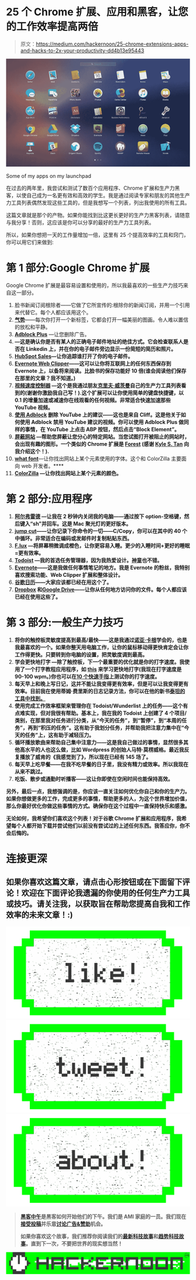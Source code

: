 # 25 个 Chrome 扩展、应用和黑客，让您的工作效率提高两倍

> 原文：<https://medium.com/hackernoon/25-chrome-extensions-apps-and-hacks-to-2x-your-productivity-dd4b13e95443>

![](img/42c1744a6f7aa78e18e2e91ed91ecced.png)

Some of my apps on my launchpad

在过去的两年里，我尝试和测试了数百个应用程序、Chrome 扩展和生产力黑客，以使自己成为一名更有效和高效的学生。我是通过阅读专家和朋友的其他生产力工具列表偶然发现这些工具的，但是我想写一个列表，列出我使用的所有工具。

这篇文章就是那个的产物。如果你能找到比这更长更好的生产力黑客列表，请随意与我分享！否则，这应该是你可以分享的最好的生产力工具列表。

所以，如果你想把一天的工作量增加一倍，这里有 25 个提高效率的工具和窍门，你可以用它们来做到:

# 第 1 部分:Google Chrome 扩展

Google Chrome 扩展是最容易设置和使用的，所以我最喜欢的一些生产力技巧来自这一部分。

1.  脸书新闻订阅根除者——它做了它所宣传的:根除你的新闻订阅，并用一个引用来代替它。每个人都应该用这个。
2.  [**气势**](https://chrome.google.com/webstore/detail/momentum/laookkfknpbbblfpciffpaejjkokdgca?hl=en)——每次你打开一个新标签，它都会打开一幅美丽的图画。令人难以置信的放松和平静。
3.  [**Adblock Plus**](https://chrome.google.com/webstore/detail/cfhdojbkjhnklbpkdaibdccddilifddb) —让您删除广告。
4.  [](https://rapportive.com/)**—这是确认你是否有某人的正确电子邮件地址的绝佳方式。它会检查联系人是否在 Linkedin 上，并在你的电子邮件旁边显示一份简短的简历和照片。**
5.  **[**HubSpot Sales**](https://chrome.google.com/webstore/detail/hubspot-sales/oiiaigjnkhngdbnoookogelabohpglmd)—让你追踪谁打开了你的电子邮件。**
6.  **[**Evernote Web Clipper**](https://chrome.google.com/webstore/detail/evernote-web-clipper/pioclpoplcdbaefihamjohnefbikjilc)——这可以让你将互联网上的任何东西保存到 Evernote 上，以备将来阅读。比脸书的保存功能好 10 倍(谁会阅读他们保存在那里的文章？我不知道。)**
7.  **[**视频速度控制器**](https://chrome.google.com/webstore/detail/video-speed-controller/nffaoalbilbmmfgbnbgppjihopabppdk?hl=en) —这个是我通过朋友[克里夫·威茨曼](https://medium.com/u/c33ede88fcd8?source=post_page-----dd4b13e95443--------------------------------)自己的生产力工具列表看到的(谢谢你激励我自己写！).这个扩展可以让你使用简单的键盘快捷键，以 0.1 的增量加速或减速你在线观看的任何视频。非常适合快速加速那些 YouTube 视频。**
8.  **[**使用 Adblock**](https://www.youtube.com/watch?v=iIjMqz4Z5qY&feature=youtu.be) 删除 YouTube 上的建议——这也是来自 Cliff。这是他关于如何使用 Adblock 禁用 YouTube 建议的视频。你可以使用 Adblock Plus 做同样的事情，在 YouTube 上点击 ABP 按钮，然后点击“Block Element”。**
9.  **[**屏蔽网站**](https://chrome.google.com/webstore/detail/block-site/eiimnmioipafcokbfikbljfdeojpcgbh) —帮助您屏蔽让您分心的特定网站。当您试图打开被阻止的网站时，会出现有趣的图形。一个类似的 Chrome 扩展是 [Forest](https://chrome.google.com/webstore/detail/forest-stay-focused-be-pr/kjacjjdnoddnpbbcjilcajfhhbdhkpgk) (感谢 [Kyle S. Tan](https://medium.com/u/ff4c1e8074d?source=post_page-----dd4b13e95443--------------------------------) 向我介绍这个！).**
10.  **[**what font**](https://chrome.google.com/webstore/detail/whatfont/jabopobgcpjmedljpbcaablpmlmfcogm)**—让你找出网站上某个元素使用的字体。这个和 ColorZilla 主要面向 web 开发者。****
11.  ****[**ColorZilla**](https://chrome.google.com/webstore/detail/colorzilla/bhlhnicpbhignbdhedgjhgdocnmhomnp) —让你找出网站上某个元素的颜色。****

# ****第 2 部分:应用程序****

1.  ****[**阿尔弗雷德**](https://www.alfredapp.com/) —让我在 2 秒钟内关闭我的电脑——通过按下 option-空格键，然后键入“sh”并回车。这是 Mac 聚光灯的更好版本。****
2.  ****[**jump cut**](http://jumpcut.sourceforge.net/)——让你记录下你命令的一切——C/Copy，你可以在其中的 40 个中循环。非常适合在编码或发邮件时复制粘贴东西。****
3.  ****[**F.lux**](https://justgetflux.com/) —将屏幕稍微调成橙色，让你更容易入睡。更少的入睡时间+更好的睡眠=更有效率。****
4.  ****[**Todoist**](http://todoist.com) —我的首选任务管理器，因为我热爱设计。[神童](http://wunderlist.com)也不错。****
5.  ****[**Evernote**](http://evernote.com)——这是我做任何事情笔记的地方。我是 Evernote 的粉丝，我特别喜欢搜索功能、Web Clipper 扩展和整体设计。****
6.  ****[**谷歌日历**](http://calendar.google.com)——大家应该都已经在用这个了。****
7.  ****[**Dropbox**](http://Dropbox.com) **和**[**Google Drive**](http://drive.google.com)——让你从任何地方访问你的文件。每个人都应该已经在使用这些了。****

# ****第 3 部分:一般生产力技巧****

1.  ******将你的触控板灵敏度提高到最高/最快**——这是我通过[诺亚·卡根](https://medium.com/u/f644ebba8f33?source=post_page-----dd4b13e95443--------------------------------)学会的，也是我最喜欢的一个。如果你整天用电脑工作，让你的鼠标移动得更快肯定会让你工作得更快。只要转到你电脑的设置，把灵敏度调到最高。****
2.  ******学会更快地打字** —除了触控板，下一个最重要的优化就是你的打字速度。我使用了一个打字教程应用程序，如 [this](https://chrome.google.com/webstore/detail/typingclub/obdbgibnhfcjmmpfijkpcihjieedpfah?hl=en) 来学习更快地打字(我现在打字速度是 90-100 wpm。)你也可以在[10 个快速手指](https://10fastfingers.com/typing-test/english)上测试你的打字速度。****
3.  ****每天早上和晚上写日记，这并不能让我变得更有效率，但是可以让我变得更有效率。目前我在使用蒂姆·费里斯的日志记录方法，你可以在他的新书[泰坦的工具中找到。](https://www.amazon.com/Tools-Titans-Billionaires-World-Class-Performers/dp/1328683788)****
4.  ******使用完成工作效率框架来管理你在 Todoist/Wunderlist** 上的任务——这个有点难实现，但对我很有帮助。基本上，我在我的 Todoist 上创建了 4 个项目/类别，在那里我对任务进行分类，从“今天的任务”，到“暂停”，到“本周的任务”，再到“积压的任务”。这有助于我划分任务，并帮助我把注意力集中在“今天的任务”上，这有助于减轻压力。****
5.  ****循环播放歌曲来帮助自己集中注意力——这是我自己做过的事情，显然很多其他高水平的人也这么做，比如 Wordpress 的创始人马特·莫楞威格。最近我反复播放了威肯的《我感觉到了》，所以现在已经有 145 场了。****
6.  ****每天早上吃早餐——在我不吃早餐的日子里，我没有精力或效率。所以我现在从来不跳过。****
7.  ******吃饭、散步或通勤时听播客**——这让你即使在空闲时间也能保持高效。****

****另外，最后一点，我想强调的是，你应该**一直关注如何优化你自己和你的生产力。如果你想做更多的工作，完成更多的事情，帮助更多的人，为这个世界增加价值，那么你最好优化你做这些事情的方式。确保你在这个过程中一直保持快乐和感激。******

****无论如何，我希望你们喜欢这个列表！对于谷歌 Chrome 扩展和应用程序，我希望每个人都开始下载并尝试他们以前没有尝试过的上述任何东西。我答应你，你不会后悔的。****

# ****连接更深****

## ****如果你喜欢这篇文章，请点击心形按钮或在下面留下评论！欢迎在下面评论我遗漏的你使用的任何生产力工具或技巧。请关注我，以获取旨在帮助您提高自我和工作效率的未来文章！:)****

****[![](img/50ef4044ecd4e250b5d50f368b775d38.png)](http://bit.ly/HackernoonFB)********[![](img/979d9a46439d5aebbdcdca574e21dc81.png)](https://goo.gl/k7XYbx)********[![](img/2930ba6bd2c12218fdbbf7e02c8746ff.png)](https://goo.gl/4ofytp)****

> ****[黑客中午](http://bit.ly/Hackernoon)是黑客如何开始他们的下午。我们是 AMI 家庭的一员。我们现在[接受投稿](http://bit.ly/hackernoonsubmission)并乐意[讨论广告&赞助](mailto:partners@amipublications.com)机会。****
> 
> ****如果你喜欢这个故事，我们推荐你阅读我们的[最新科技故事](http://bit.ly/hackernoonlatestt)和[趋势科技故事](https://hackernoon.com/trending)。直到下一次，不要把世界的现实想当然！****

****![](img/be0ca55ba73a573dce11effb2ee80d56.png)****